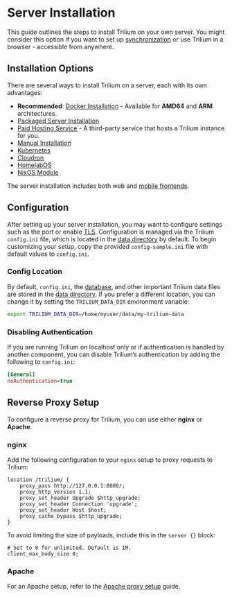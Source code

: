 # Server Installation

This guide outlines the steps to install Trilium on your own server. You might consider this option if you want to set up [synchronization](synchronization.md) or use Trilium in a browser - accessible from anywhere.

## Installation Options

There are several ways to install Trilium on a server, each with its own advantages:

- **Recommended**: [Docker Installation](docker-server-installation.md) - Available for **AMD64** and **ARM** architectures.
- [Packaged Server Installation](packaged-server-installation.md)
- [Paid Hosting Service](https://trilium.cc/paid-hosting) - A third-party service that hosts a Trilium instance for you.
- [Manual Installation](manual-server-installation.md)
- [Kubernetes](kubernetes-server-installation.md)
- [Cloudron](https://www.cloudron.io/store/com.github.trilium.cloudronapp.html)
- [HomelabOS](https://homelabos.com/docs/software/trilium/)
- [NixOS Module](nixos-server-installation.md)

The server installation includes both web and [mobile frontends](mobile-frontend.md).

## Configuration

After setting up your server installation, you may want to configure settings such as the port or enable [TLS](tls-configuration.md). Configuration is managed via the Trilium `config.ini` file, which is located in the [data directory](data-directory.md) by default. To begin customizing your setup, copy the provided `config-sample.ini` file with default values to `config.ini`.

### Config Location

By default, `config.ini`, the [database](database.md), and other important Trilium data files are stored in the [data directory](data-directory.md). If you prefer a different location, you can change it by setting the `TRILIUM_DATA_DIR` environment variable:

```sh
export TRILIUM_DATA_DIR=/home/myuser/data/my-trilium-data
```

### Disabling Authentication

If you are running Trilium on localhost only or if authentication is handled by another component, you can disable Trilium’s authentication by adding the following to `config.ini`:

```ini
[General]
noAuthentication=true
```

## Reverse Proxy Setup

To configure a reverse proxy for Trilium, you can use either **nginx** or **Apache**.

### nginx

Add the following configuration to your `nginx` setup to proxy requests to Trilium:

```nginx
location /trilium/ {
    proxy_pass http://127.0.0.1:8080/;
    proxy_http_version 1.1;
    proxy_set_header Upgrade $http_upgrade;
    proxy_set_header Connection 'upgrade';
    proxy_set_header Host $host;
    proxy_cache_bypass $http_upgrade;
}
```

To avoid limiting the size of payloads, include this in the `server {}` block:

```nginx
# Set to 0 for unlimited. Default is 1M.
client_max_body_size 0;
```

### Apache

For an Apache setup, refer to the [Apache proxy setup](apache-proxy-setup.md) guide.
